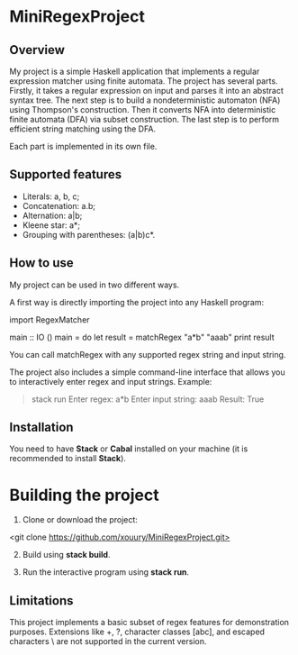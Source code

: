 # MiniRegexProject

## Overview
My project is a simple Haskell application that implements a regular expression matcher using finite automata.
The project has several parts. Firstly, it takes a regular expression on input and parses it into an abstract syntax tree. The next step is to build a nondeterministic automaton (NFA) using Thompson's construction. Then it converts NFA into deterministic finite automata (DFA) via subset construction. The last step is to perform efficient string matching using the DFA.

Each part is implemented in its own file. 

## Supported features 
- Literals: a, b, c;
- Concatenation: a.b;
- Alternation: a|b;
- Kleene star: a*;
- Grouping with parentheses: (a|b)c*.

## How to use 
My project can be used in two different ways.

A first way is directly importing the project into any Haskell program:

import RegexMatcher

main :: IO ()
main = do
    let result = matchRegex "a*b" "aaab"
    print result

You can call matchRegex with any supported regex string and input string.

The project also includes a simple command-line interface that allows you to interactively enter regex and input strings. Example:

> stack run
Enter regex:
a*b
Enter input string:
aaab
Result: True

## Installation

You need to have **Stack** or **Cabal** installed on your machine (it is recommended to install **Stack**).

# Building the project

1. Clone or download the project:

<git clone https://github.com/xouury/MiniRegexProject.git>

<cd MiniRegexProject>

2. Build using **stack build**.

3. Run the interactive program using **stack run**.

## Limitations 

This project implements a basic subset of regex features for demonstration purposes.
Extensions like +, ?, character classes [abc], and escaped characters \ are not supported in the current version.